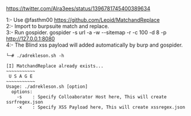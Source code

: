 https://twitter.com/Alra3ees/status/1396781745400389634

1:- Use @fasthm00 https://github.com/Leoid/MatchandReplace<br>
2:- Import to burpsuite match and replace.<br>
3:- Run gospider. gospider -s url -a -w --sitemap -r -c 100 -d 8 -p http://127.0.0.1:8080<br>
4:- The Blind xss payload will added automatically by burp and gospider.<br>

```
└─# ./adrekleson.sh -h

[I] MatchandReplace already exists...
~~~~~~~~~~~
 U S A G E
~~~~~~~~~~~
Usage: ./adrekleson.sh [option]
  options:
    -s    : Specify Colloaborator Host here, This will create ssrfregex.json
    -x    : Specify XSS Payload here, This will create xssregex.json

```
